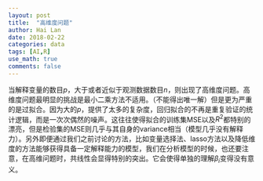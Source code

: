 ```yaml
---
layout: post
title:  "高维度问题"
author: Hai Lan
date: 2018-02-22
categories: data
tags: [AI,R]
use_math: true
comments: false
---
```


当解释变量的数目$p$，大于或者近似于观测数据数目$n$，则出现了高维度问题。高维度问题最明显的挑战是最小二乘方法不适用。（不能得出唯一解）但是更为严重的是过拟合。因为大的$p$，提供了太多的复杂度，回归拟合的不再是重复验证的统计逻辑，而是一次次偶然的噪声。这往往使得拟合的训练集MSE以及$R^2$都特别的漂亮，但是检验集的MSE则几乎与其自身的variance相当（模型几乎没有解释力）。另外即便通过我们之前讨论的方法，比如变量选择法、lasso方法以及降低维度的方法能够获得具备一定解释能力的模型，我们在分析模型的时候，也还要注意，在高维问题时，共线性会显得特别的突出。它会使得单独的理解$\beta_i$变得没有意义。
